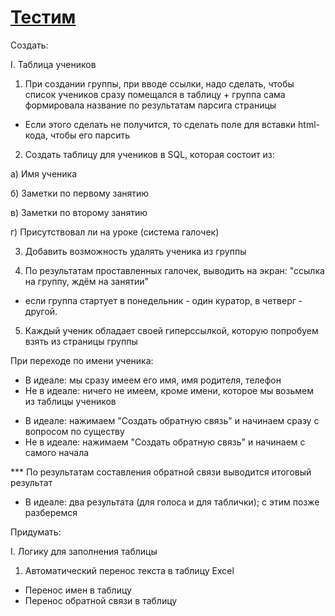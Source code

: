 # [Тестим](https://telegram-converter.onrender.com)

Создать:

I. Таблица учеников

1) При создании группы, при вводе ссылки, надо сделать, чтобы список учеников сразу помещался в таблицу + группа сама формировала название по результатам парсига страницы
- Если этого сделать не получится, то сделать поле для вставки html-кода, чтобы его парсить

2) Создать таблицу для учеников в SQL, которая состоит из:

а) Имя ученика

б) Заметки по первому занятию

в) Заметки по второму занятию

г) Присутствовал ли на уроке (система галочек)

3) Добавить возможность удалять ученика из группы

4) По результатам проставленных галочек, выводить на экран: "ссылка на группу, ждём на занятии"
- если группа стартует в понедельник - один куратор, в четверг - другой.

5) Каждый ученик обладает своей гиперссылкой, которую попробуем взять из страницы группы

При переходе по имени ученика:

- В идеале: мы сразу имеем его имя, имя родителя, телефон
- Не в идеале: ничего не имеем, кроме имени, которое мы возьмем из таблицы учеников

* В идеале: нажимаем "Создать обратную связь" и начинаем сразу с вопросом по существу
* Не в идеале: нажимаем "Создать обратную связь" и начинаем с самого начала

*** По результатам составления обратной связи выводится итоговый результат

- В идеале: два результата (для голоса и для таблички); с этим позже разберемся 

Придумать:

I. Логику для заполнения таблицы

1) Автоматический перенос текста в таблицу Excel
- Перенос имен в таблицу
- Перенос обратной связи в таблицу